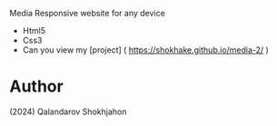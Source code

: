Media
Responsive website for any device

- Html5
- Css3
- Can you view my [project] ( https://shokhake.github.io/media-2/ ) 

# Author
(2024) Qalandarov Shokhjahon
